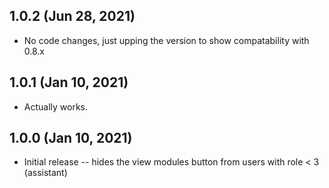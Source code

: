 ## 1.0.2 (Jun 28, 2021)

* No code changes, just upping the version to show compatability with 0.8.x

## 1.0.1 (Jan 10, 2021)

* Actually works.

## 1.0.0 (Jan 10, 2021)

* Initial release -- hides the view modules button from users with role < 3 (assistant)
